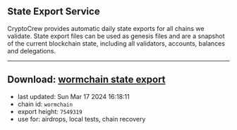 ## State Export Service
CryptoCrew provides automatic daily state exports for all chains we validate. State export files can be used as genesis files and are a snapshot of the current blockchain state, including all validators, accounts, balances and delegations.

---
**Download: [wormchain state export](https://dl-eu2.ccvalidators.com/SERVICE/wormchain/wormchain_export_7549319.json)**
---

- last updated: Sun Mar 17 2024 16:18:11
- chain id: `wormchain`
- export height: `7549319`
- use for: airdrops, local tests, chain recovery

